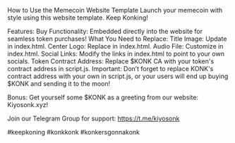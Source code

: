 How to Use the Memecoin Website Template
Launch your memecoin with style using this website template. Keep Konking!

Features:
Buy Functionality: Embedded directly into the website for seamless token purchases!
What You Need to Replace:
Title Image: Update in index.html.
Center Logo: Replace in index.html.
Audio File: Customize in index.html.
Social Links: Modify the links in index.html to point to your own socials.
Token Contract Address: Replace $KONK CA with your token's contract address in script.js.
Important: Don’t forget to replace KONK's contract address with your own in script.js, or your users will end up buying $KONK and sending it to the moon!

Bonus:
Get yourself some $KONK as a greeting from our website: Kiyosonk.xyz!

Join our Telegram Group for support: https://t.me/kiyosonk

#keepkoning #konkkonk #konkersgonnakonk
